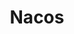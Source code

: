 ---
title: Nacos
icon: nacos
dir:
  order: 2
  collapsible: false  
index: false
article: false
timeline: false
---